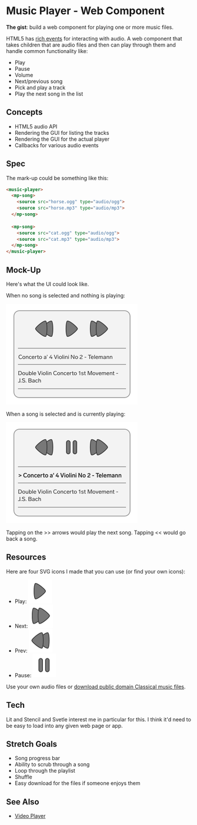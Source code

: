 # Music Player - Web Component

**The gist**: build a web component for playing one or more music files.

HTML5 has [rich events](http://developer.mozilla.org/en-US/docs/Web/HTML/Element/audio) for interacting with audio. A web component that takes children that are audio files and then can play through them and handle common functionality like:

- Play
- Pause
- Volume
- Next/previous song
- Pick and play a track
- Play the next song in the list

## Concepts

- HTML5 audio API
- Rendering the GUI for listing the tracks
- Rendering the GUI for the actual player
- Callbacks for various audio events

## Spec

The mark-up could be something like this:

``` html
<music-player>
  <mp-song>
    <source src="horse.ogg" type="audio/ogg">
    <source src="horse.mp3" type="audio/mp3">
  </mp-song>

  <mp-song>
    <source src="cat.ogg" type="audio/ogg">
    <source src="cat.mp3" type="audio/mp3">
  </mp-song>
</music-player>
```

## Mock-Up

Here's what the UI could look like.

When no song is selected and nothing is playing:

![music player paused](./img/music-player-paused.webp)

When a song is selected and is currently playing:

![music player playing](./img/music-player-playing.webp)

Tapping on the \>\> arrows would play the next song. Tapping \<\< would go back a song.

## Resources

Here are four SVG icons I made that you can use (or find your own icons):

- Play: [![play icon](./img/play.svg)](./img/play.svg)
- Next: [![next icon](./img/next.svg)](./img/next.svg)
- Prev: [![prev icon](./img/prev.svg)](./img/prev.svg)
- Pause: [![pause icon](./img/pause.svg)](./img/pause.svg)

Use your own audio files or [download public domain Classical music files](https://www.freemusicpublicdomain.com/royalty-free-classical-music/).

## Tech

Lit and Stencil and Svetle interest me in particular for this. I think it'd need to be easy to load into any given web page or app.

## Stretch Goals

- Song progress bar
- Ability to scrub through a song
- Loop through the playlist
- Shuffle
- Easy download for the files if someone enjoys them

## See Also

- [Video Player](./video-player.md)
